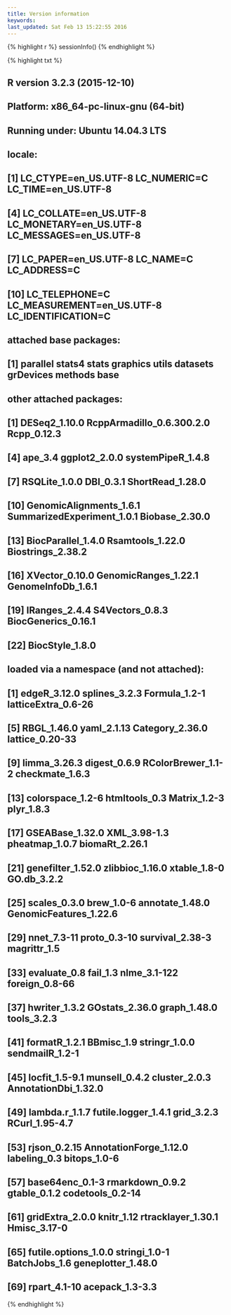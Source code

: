 ```yaml
---
title: Version information
keywords: 
last_updated: Sat Feb 13 15:22:55 2016
---
```



{% highlight r %}
sessionInfo()
{% endhighlight %}

{% highlight txt %}
## R version 3.2.3 (2015-12-10)
## Platform: x86_64-pc-linux-gnu (64-bit)
## Running under: Ubuntu 14.04.3 LTS
## 
## locale:
##  [1] LC_CTYPE=en_US.UTF-8       LC_NUMERIC=C               LC_TIME=en_US.UTF-8       
##  [4] LC_COLLATE=en_US.UTF-8     LC_MONETARY=en_US.UTF-8    LC_MESSAGES=en_US.UTF-8   
##  [7] LC_PAPER=en_US.UTF-8       LC_NAME=C                  LC_ADDRESS=C              
## [10] LC_TELEPHONE=C             LC_MEASUREMENT=en_US.UTF-8 LC_IDENTIFICATION=C       
## 
## attached base packages:
## [1] parallel  stats4    stats     graphics  utils     datasets  grDevices methods   base     
## 
## other attached packages:
##  [1] DESeq2_1.10.0              RcppArmadillo_0.6.300.2.0  Rcpp_0.12.3               
##  [4] ape_3.4                    ggplot2_2.0.0              systemPipeR_1.4.8         
##  [7] RSQLite_1.0.0              DBI_0.3.1                  ShortRead_1.28.0          
## [10] GenomicAlignments_1.6.1    SummarizedExperiment_1.0.1 Biobase_2.30.0            
## [13] BiocParallel_1.4.0         Rsamtools_1.22.0           Biostrings_2.38.2         
## [16] XVector_0.10.0             GenomicRanges_1.22.1       GenomeInfoDb_1.6.1        
## [19] IRanges_2.4.4              S4Vectors_0.8.3            BiocGenerics_0.16.1       
## [22] BiocStyle_1.8.0           
## 
## loaded via a namespace (and not attached):
##  [1] edgeR_3.12.0           splines_3.2.3          Formula_1.2-1          latticeExtra_0.6-26   
##  [5] RBGL_1.46.0            yaml_2.1.13            Category_2.36.0        lattice_0.20-33       
##  [9] limma_3.26.3           digest_0.6.9           RColorBrewer_1.1-2     checkmate_1.6.3       
## [13] colorspace_1.2-6       htmltools_0.3          Matrix_1.2-3           plyr_1.8.3            
## [17] GSEABase_1.32.0        XML_3.98-1.3           pheatmap_1.0.7         biomaRt_2.26.1        
## [21] genefilter_1.52.0      zlibbioc_1.16.0        xtable_1.8-0           GO.db_3.2.2           
## [25] scales_0.3.0           brew_1.0-6             annotate_1.48.0        GenomicFeatures_1.22.6
## [29] nnet_7.3-11            proto_0.3-10           survival_2.38-3        magrittr_1.5          
## [33] evaluate_0.8           fail_1.3               nlme_3.1-122           foreign_0.8-66        
## [37] hwriter_1.3.2          GOstats_2.36.0         graph_1.48.0           tools_3.2.3           
## [41] formatR_1.2.1          BBmisc_1.9             stringr_1.0.0          sendmailR_1.2-1       
## [45] locfit_1.5-9.1         munsell_0.4.2          cluster_2.0.3          AnnotationDbi_1.32.0  
## [49] lambda.r_1.1.7         futile.logger_1.4.1    grid_3.2.3             RCurl_1.95-4.7        
## [53] rjson_0.2.15           AnnotationForge_1.12.0 labeling_0.3           bitops_1.0-6          
## [57] base64enc_0.1-3        rmarkdown_0.9.2        gtable_0.1.2           codetools_0.2-14      
## [61] gridExtra_2.0.0        knitr_1.12             rtracklayer_1.30.1     Hmisc_3.17-0          
## [65] futile.options_1.0.0   stringi_1.0-1          BatchJobs_1.6          geneplotter_1.48.0    
## [69] rpart_4.1-10           acepack_1.3-3.3
{% endhighlight %}

